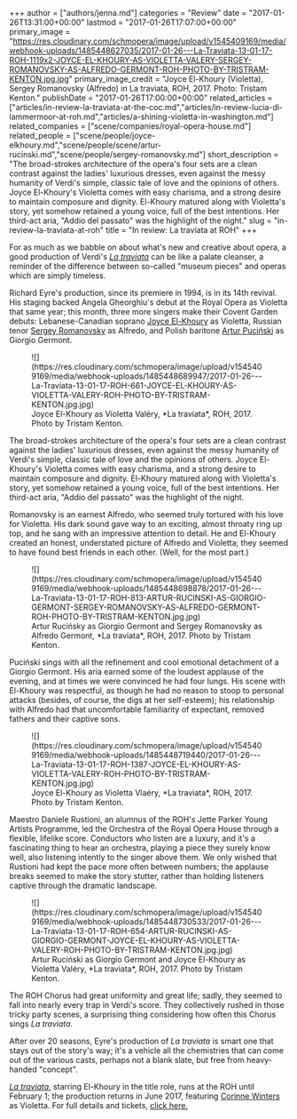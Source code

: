 +++
author = ["authors/jenna.md"]
categories = "Review"
date = "2017-01-26T13:31:00+00:00"
lastmod = "2017-01-26T17:07:00+00:00"
primary_image = "https://res.cloudinary.com/schmopera/image/upload/v1545409169/media/webhook-uploads/1485448627035/2017-01-26---La-Traviata-13-01-17-ROH-1119x2-JOYCE-EL-KHOURY-AS-VIOLETTA-VALERY-SERGEY-ROMANOVSKY-AS-ALFREDO-GERMONT-ROH-PHOTO-BY-TRISTRAM-KENTON.jpg.jpg"
primary_image_credit = "Joyce El-Khoury (Violetta), Sergey Romanovsky (Alfredo) in La traviata, ROH, 2017. Photo: Tristam Kenton."
publishDate = "2017-01-26T17:00:00+00:00"
related_articles = ["articles/in-review-la-traviata-at-the-coc.md","articles/in-review-lucia-di-lammermoor-at-roh.md","articles/a-shining-violetta-in-washington.md"]
related_companies = ["scene/companies/royal-opera-house.md"]
related_people = ["scene/people/joyce-elkhoury.md","scene/people/scene/artur-rucinski.md","scene/people/sergey-romanovsky.md"]
short_description = "The broad-strokes architecture of the opera&#039;s four sets are a clean contrast against the ladies&#039; luxurious dresses, even against the messy humanity of Verdi&#039;s simple, classic tale of love and the opinions of others. Joyce El-Khoury&#039;s Violetta comes with easy charisma, and a strong desire to maintain composure and dignity. El-Khoury matured along with Violetta&#039;s story, yet somehow retained a young voice, full of the best intentions. Her third-act aria, &quot;Addio del passato&quot; was the highlight of the night."
slug = "in-review-la-traviata-at-roh"
title = "In review: La traviata at ROH"
+++

For as much as we babble on about what's new and creative about opera, a good production of Verdi's [*La traviata*](http://www.roh.org.uk/productions/la-traviata-by-richard-eyre) can be like a palate cleanser, a reminder of the difference between so-called "museum pieces" and operas which are simply timeless.

Richard Eyre's production, since its premiere in 1994, is in its 14th revival. His staging backed Angela Gheorghiu's debut at the Royal Opera as Violetta that same year; this month, three more singers make their Covent Garden debuts: Lebanese-Canadian soprano [Joyce El-Khoury](/talking-with-singers-joyce-el-khoury/) as Violetta, Russian tenor [Sergey Romanovsky](/scene/people/sergey-romanovsky/) as Alfredo, and Polish baritone [Artur Puciński](/scene/people/artur-pucinski/) as Giorgio Germont.

<figure data-type="image">
![](https://res.cloudinary.com/schmopera/image/upload/v1545409169/media/webhook-uploads/1485448689947/2017-01-26---La-Traviata-13-01-17-ROH-661-JOYCE-EL-KHOURY-AS-VIOLETTA-VALERY-ROH-PHOTO-BY-TRISTRAM-KENTON.jpg.jpg)
<figcaption>Joyce El-Khoury as Violetta Valéry, *La traviata*, ROH, 2017. Photo by Tristam Kenton.</figcaption>
</figure>

The broad-strokes architecture of the opera's four sets are a clean contrast against the ladies' luxurious dresses, even against the messy humanity of Verdi's simple, classic tale of love and the opinions of others. Joyce El-Khoury's Violetta comes with easy charisma, and a strong desire to maintain composure and dignity. El-Khoury matured along with Violetta's story, yet somehow retained a young voice, full of the best intentions. Her third-act aria, "Addio del passato" was the highlight of the night.

Romanovsky is an earnest Alfredo, who seemed truly tortured with his love for Violetta. His dark sound gave way to an exciting, almost throaty ring up top, and he sang with an impressive attention to detail. He and El-Khoury created an honest, understated picture of Alfredo and Violetta; they seemed to have found best friends in each other. (Well, for the most part.)

<figure data-type="image">
![](https://res.cloudinary.com/schmopera/image/upload/v1545409169/media/webhook-uploads/1485448698878/2017-01-26---La-Traviata-13-01-17-ROH-813-ARTUR-RUCINSKI-AS-GIORGIO-GERMONT-SERGEY-ROMANOVSKY-AS-ALFREDO-GERMONT-ROH-PHOTO-BY-TRISTRAM-KENTON.jpg.jpg)
<figcaption>Artur Rucińsky as Giorgio Germont and Sergey Romanovsky as Alfredo Germont, *La traviata*, ROH, 2017. Photo by Tristam Kenton.</figcaption>
</figure>

Puciński sings with all the refinement and cool emotional detachment of a Giorgio Germont. His aria earned some of the loudest applause of the evening, and at times we were convinced he had four lungs. His scene with El-Khoury was respectful, as though he had no reason to stoop to personal attacks (besides, of course, the digs at her self-esteem); his relationship with Alfredo had that uncomfortable familiarity of expectant, removed fathers and their captive sons.

<figure data-type="image">![](https://res.cloudinary.com/schmopera/image/upload/v1545409169/media/webhook-uploads/1485448719440/2017-01-26---La-Traviata-13-01-17-ROH-1387-JOYCE-EL-KHOURY-AS-VIOLETTA-VALERY-ROH-PHOTO-BY-TRISTRAM-KENTON.jpg.jpg)
<figcaption>Joyce El-Khoury as Violetta Vlaéry, *La traviata*, ROH, 2017. Photo by Tristam Kenton.</figcaption>
</figure>

Maestro Daniele Rustioni, an alumnus of the ROH's Jette Parker Young Artists Programme, led the Orchestra of the Royal Opera House through a flexible, lifelike score. Conductors who listen are a luxury, and it's a fascinating thing to hear an orchestra, playing a piece they surely know well, also listening intently to the singer above them. We only wished that Rustioni had kept the pace more often between numbers; the applause breaks seemed to make the story stutter, rather than holding listeners captive through the dramatic landscape. 

<figure data-type="image">
![](https://res.cloudinary.com/schmopera/image/upload/v1545409169/media/webhook-uploads/1485448730533/2017-01-26---La-Traviata-13-01-17-ROH-654-ARTUR-RUCINSKI-AS-GIORGIO-GERMONT-JOYCE-EL-KHOURY-AS-VIOLETTA-VALERY-ROH-PHOTO-BY-TRISTRAM-KENTON.jpg.jpg)
<figcaption>Artur Ruciński as Giorgio Germont and Joyce El-Khoury as Violetta Valéry, *La traviata*, ROH, 2017. Photo by Tristam Kenton.</figcaption>
</figure>

The ROH Chorus had great uniformity and great life; sadly, they seemed to fall into nearly every trap in Verdi's score. They collectively rushed in those tricky party scenes, a surprising thing considering how often this Chorus sings *La traviata*.

After over 20 seasons, Eyre's production of *La traviata* is smart one that stays out of the story's way; it's a vehicle all the chemistries that can come out of the various casts, perhaps not a blank slate, but free from heavy-handed "concept".

[*La traviata*](http://www.roh.org.uk/productions/la-traviata-by-richard-eyre), starring El-Khoury in the title role, runs at the ROH until February 1; the production returns in June 2017, featuring [Corinne Winters](/talking-with-singers-corinne-winters/) as Violetta. For full details and tickets, [click here.](http://www.roh.org.uk/productions/la-traviata-by-richard-eyre)
